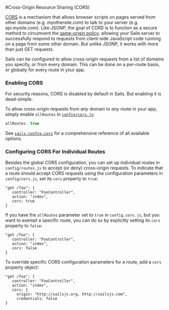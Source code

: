#Cross-Origin Resource Sharing (CORS)

<!--
Your default Sails setup is already equipped to handle AJAX requests from a web page on the same domain.  But what if you need to handle AJAX requests originating from other domains?  You could set up your browser JSONP That's where [CORS](http://en.wikipedia.org/wiki/Cross-origin_resource_sharing) comes in.
-->

[CORS](http://en.wikipedia.org/wiki/Cross-origin_resource_sharing) is a mechanism that allows browser scripts on pages served from other domains (e.g. myothersite.com) to talk to your server (e.g. api.mysite.com).  Like JSONP, the goal of CORS is to function as a secure method to circumvent the [same-origin policy](http://en.wikipedia.org/wiki/Same-origin_policy); allowing your Sails server to successfully respond to requests from client-side JavaScript code running on a page from some other domain.  But unlike JSONP, it works with more than just GET requests.

Sails can be configured to allow cross-origin requests from a list of domains you specify, or from every domain.  This can be done on a per-route basis, or globally for every route in your app.


### Enabling CORS

For security reasons, CORS is disabled by default in Sails.  But enabling it is dead-simple.

To allow cross-origin requests from _any_ domain to _any_ route in your app, simply enable `allRoutes` in [`config/cors.js`]():

```js
allRoutes: true
```

See [`sails.config.cors`]() for a comprehensive reference of all available options.


### Configuring CORS For Individual Routes
Besides the global CORS configuration, you can set up individual routes in `config/routes.js` to accept (or deny) cross-origin requests.  To indicate that a route should accept CORS requests using the configuration parameters in `config/cors.js`, set its `cors` property to `true`:

```
"get /foo": {
   controller: "FooController",
   action: "index",
   cors: true
}
```

If you have the `allRoutes` parameter set to `true` in `config.cors.js`, but you want to exempt a specific route, you can do so by explicitly setting its `cors` property to `false`:

```
"get /foo": {
   controller: "FooController",
   action: "index",
   cors: false
}
```

To override specific CORS configuration parameters for a route, add a `cors` property object:

```
"get /foo": {
   controller: "FooController",
   action: "index",
   cors: {
     origin: "http://sailsjs.org, http://sailsjs.com",
     credentials: false
}
```


<docmeta name="uniqueID" value="cors198259">
<docmeta name="displayName" value="CORS">

